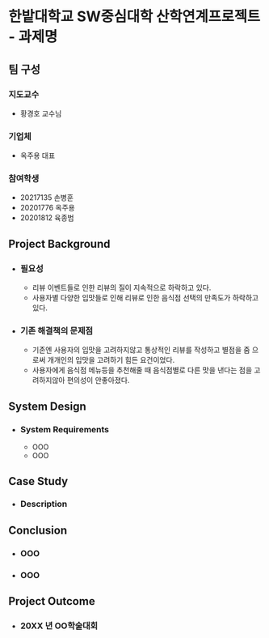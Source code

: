 # 한밭대학교 SW중심대학 산학연계프로젝트 - 과제명

## **팀 구성**
### 지도교수
 - 황경호 교수님

### 기업체 
 - 옥주용 대표

### 참여학생
 - 20217135 손병훈 
 - 20201776 옥주용
 - 20201812 육종범

## Project Background
- ### 필요성
  - 리뷰 이벤트들로 인한 리뷰의 질이 지속적으로 하락하고 있다. 
  - 사용자별 다양한 입맛들로 인해 리뷰로 인한 음식점 선택의 만족도가 하락하고 있다.
- ### 기존 해결책의 문제점
  - 기존엔 사용자의 입맛을 고려하지않고 통상적인 리뷰를 작성하고 별점을 줌 으로써 개개인의 입맛을 고려하기 힘든 요건이었다.
  - 사용자에게 음식점 메뉴등을 추천해줄 때 음식점별로 다른 맛을 낸다는 점을 고려하지않아 편의성이 안좋아졌다.
  
## System Design
  - ### System Requirements
    - OOO
    - OOO
    
## Case Study
  - ### Description
  
  
## Conclusion
  - ### OOO
  - ### OOO
  
## Project Outcome
- ### 20XX 년 OO학술대회 
